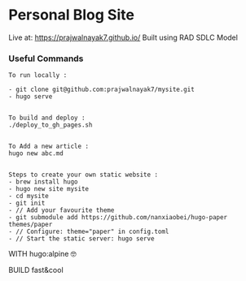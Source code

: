 
# Personal Blog Site
Live at: https://prajwalnayak7.github.io/
Built using RAD SDLC Model


### Useful Commands
```
To run locally :

- git clone git@github.com:prajwalnayak7/mysite.git
- hugo serve


To build and deploy : 
./deploy_to_gh_pages.sh 


To Add a new article :
hugo new abc.md


Steps to create your own static website :
- brew install hugo
- hugo new site mysite
- cd mysite
- git init
- // Add your favourite theme
- git submodule add https://github.com/nanxiaobei/hugo-paper themes/paper
- // Configure: theme="paper" in config.toml
- // Start the static server: hugo serve
```

WITH hugo:alpine 🤓

BUILD fast&cool
